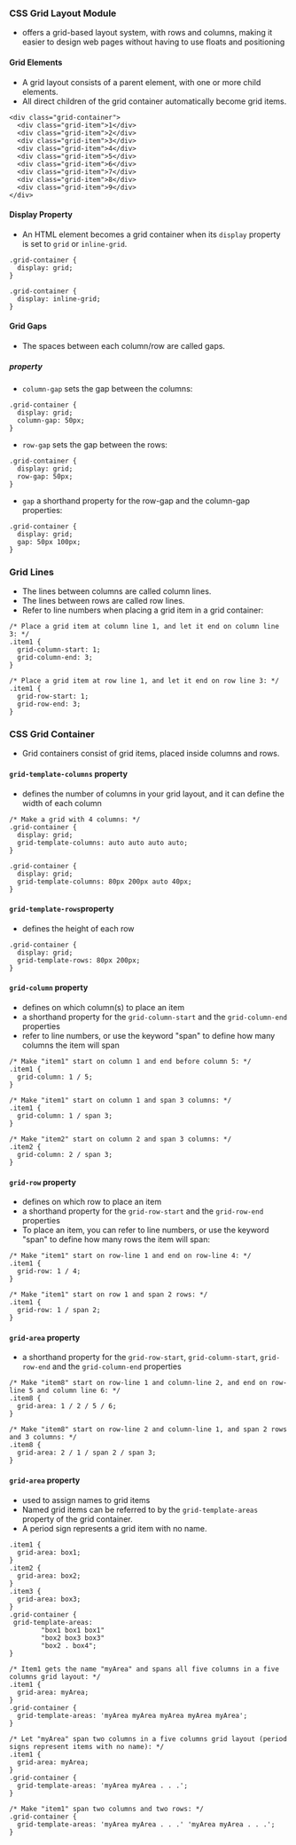 ### CSS Grid Layout Module

- offers a grid-based layout system, with rows and columns, making it easier to design web pages without having to use floats and positioning

#### Grid Elements

- A grid layout consists of a parent element, with one or more child elements.
- All direct children of the grid container automatically become grid items.

```
<div class="grid-container">
  <div class="grid-item">1</div>
  <div class="grid-item">2</div>
  <div class="grid-item">3</div>
  <div class="grid-item">4</div>
  <div class="grid-item">5</div>
  <div class="grid-item">6</div>
  <div class="grid-item">7</div>
  <div class="grid-item">8</div>
  <div class="grid-item">9</div>
</div>
```

#### Display Property

- An HTML element becomes a grid container when its `display` property is set to `grid` or `inline-grid`.

```
.grid-container {
  display: grid;
}
```

```
.grid-container {
  display: inline-grid;
}
```

#### Grid Gaps

- The spaces between each column/row are called gaps.

##### property

- `column-gap` sets the gap between the columns:

```
.grid-container {
  display: grid;
  column-gap: 50px;
}
```

- `row-gap` sets the gap between the rows:

```
.grid-container {
  display: grid;
  row-gap: 50px;
}
```

- `gap` a shorthand property for the row-gap and the column-gap properties:

```
.grid-container {
  display: grid;
  gap: 50px 100px;
}
```

### Grid Lines

- The lines between columns are called column lines.
- The lines between rows are called row lines.
- Refer to line numbers when placing a grid item in a grid container:

```
/* Place a grid item at column line 1, and let it end on column line 3: */
.item1 {
  grid-column-start: 1;
  grid-column-end: 3;
}
```

```
/* Place a grid item at row line 1, and let it end on row line 3: */
.item1 {
  grid-row-start: 1;
  grid-row-end: 3;
}
```

### CSS Grid Container

- Grid containers consist of grid items, placed inside columns and rows.

#### `grid-template-columns` property

- defines the number of columns in your grid layout, and it can define the width of each column

```
/* Make a grid with 4 columns: */
.grid-container {
  display: grid;
  grid-template-columns: auto auto auto auto;
}
```

```
.grid-container {
  display: grid;
  grid-template-columns: 80px 200px auto 40px;
}
```

#### `grid-template-rows`property

- defines the height of each row

```
.grid-container {
  display: grid;
  grid-template-rows: 80px 200px;
}
```

#### `grid-column` property

- defines on which column(s) to place an item
- a shorthand property for the `grid-column-start` and the `grid-column-end` properties
- refer to line numbers, or use the keyword "span" to define how many columns the item will span

```
/* Make "item1" start on column 1 and end before column 5: */
.item1 {
  grid-column: 1 / 5;
}
```

```
/* Make "item1" start on column 1 and span 3 columns: */
.item1 {
  grid-column: 1 / span 3;
}
```

```
/* Make "item2" start on column 2 and span 3 columns: */
.item2 {
  grid-column: 2 / span 3;
}
```

#### `grid-row` property

- defines on which row to place an item
- a shorthand property for the `grid-row-start` and the `grid-row-end` properties
- To place an item, you can refer to line numbers, or use the keyword "span" to define how many rows the item will span:

```
/* Make "item1" start on row-line 1 and end on row-line 4: */
.item1 {
  grid-row: 1 / 4;
}
```

```
/* Make "item1" start on row 1 and span 2 rows: */
.item1 {
  grid-row: 1 / span 2;
}
```

#### `grid-area` property

- a shorthand property for the `grid-row-start`, `grid-column-start`, `grid-row-end` and the `grid-column-end` properties

```
/* Make "item8" start on row-line 1 and column-line 2, and end on row-line 5 and column line 6: */
.item8 {
  grid-area: 1 / 2 / 5 / 6;
}
```

```
/* Make "item8" start on row-line 2 and column-line 1, and span 2 rows and 3 columns: */
.item8 {
  grid-area: 2 / 1 / span 2 / span 3;
}
```

#### `grid-area` property

- used to assign names to grid items
- Named grid items can be referred to by the `grid-template-areas` property of the grid container.
- A period sign represents a grid item with no name.

```
.item1 {
  grid-area: box1;
}
.item2 {
  grid-area: box2;
}
.item3 {
  grid-area: box3;
}
.grid-container {
 grid-template-areas:
        "box1 box1 box1"
        "box2 box3 box3"
        "box2 . box4";
}
```

```
/* Item1 gets the name "myArea" and spans all five columns in a five columns grid layout: */
.item1 {
  grid-area: myArea;
}
.grid-container {
  grid-template-areas: 'myArea myArea myArea myArea myArea';
}
```

```
/* Let "myArea" span two columns in a five columns grid layout (period signs represent items with no name): */
.item1 {
  grid-area: myArea;
}
.grid-container {
  grid-template-areas: 'myArea myArea . . .';
}
```

```
/* Make "item1" span two columns and two rows: */
.grid-container {
  grid-template-areas: 'myArea myArea . . .' 'myArea myArea . . .';
}
```
